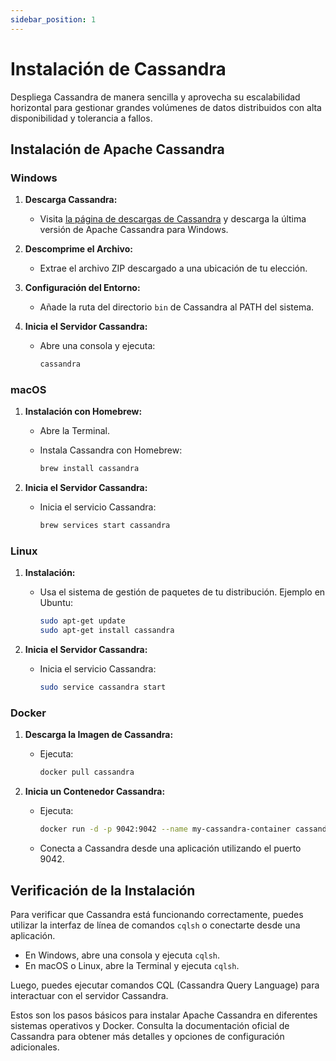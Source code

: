 ```yaml
---
sidebar_position: 1
---
```


# Instalación de Cassandra

Despliega Cassandra de manera sencilla y aprovecha su escalabilidad horizontal para gestionar grandes volúmenes de datos distribuidos con alta disponibilidad y tolerancia a fallos.

## Instalación de Apache Cassandra

### Windows

1. **Descarga Cassandra:**
   - Visita [la página de descargas de Cassandra](http://cassandra.apache.org/download/) y descarga la última versión de Apache Cassandra para Windows.

2. **Descomprime el Archivo:**
   - Extrae el archivo ZIP descargado a una ubicación de tu elección.

3. **Configuración del Entorno:**
   - Añade la ruta del directorio `bin` de Cassandra al PATH del sistema.

4. **Inicia el Servidor Cassandra:**
   - Abre una consola y ejecuta:

     ```powershell
     cassandra
     ```

### macOS

1. **Instalación con Homebrew:**
   - Abre la Terminal.
   - Instala Cassandra con Homebrew:

     ```bash
     brew install cassandra
     ```

2. **Inicia el Servidor Cassandra:**
   - Inicia el servicio Cassandra:

     ```bash
     brew services start cassandra
     ```

### Linux

1. **Instalación:**
   - Usa el sistema de gestión de paquetes de tu distribución. Ejemplo en Ubuntu:

     ```bash
     sudo apt-get update
     sudo apt-get install cassandra
     ```

2. **Inicia el Servidor Cassandra:**
   - Inicia el servicio Cassandra:

     ```bash
     sudo service cassandra start
     ```

### Docker

1. **Descarga la Imagen de Cassandra:**
   - Ejecuta:

     ```bash
     docker pull cassandra
     ```

2. **Inicia un Contenedor Cassandra:**
   - Ejecuta:

     ```bash
     docker run -d -p 9042:9042 --name my-cassandra-container cassandra
     ```

   - Conecta a Cassandra desde una aplicación utilizando el puerto 9042.

## Verificación de la Instalación

Para verificar que Cassandra está funcionando correctamente, puedes utilizar la interfaz de línea de comandos `cqlsh` o conectarte desde una aplicación.

- En Windows, abre una consola y ejecuta `cqlsh`.
- En macOS o Linux, abre la Terminal y ejecuta `cqlsh`.

Luego, puedes ejecutar comandos CQL (Cassandra Query Language) para interactuar con el servidor Cassandra.

Estos son los pasos básicos para instalar Apache Cassandra en diferentes sistemas operativos y Docker. Consulta la documentación oficial de Cassandra para obtener más detalles y opciones de configuración adicionales.

